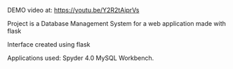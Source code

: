 DEMO video at: https://youtu.be/Y2R2tAiprVs

Project is a Database Management System for a web application made with flask

Interface created using flask

Applications used:
Spyder 4.0
MySQL Workbench.

